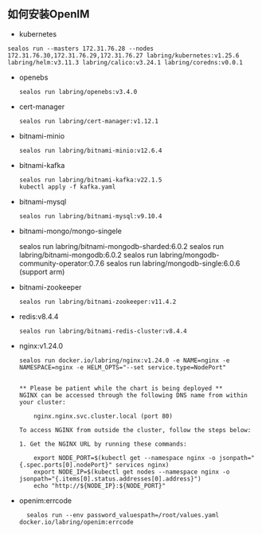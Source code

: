 ## 如何安装OpenIM
- kubernetes
 ```shell
 sealos run --masters 172.31.76.28 --nodes 172.31.76.30,172.31.76.29,172.31.76.27 labring/kubernetes:v1.25.6 labring/helm:v3.11.3 labring/calico:v3.24.1 labring/coredns:v0.0.1
 ```

- openebs

  ```shell
  sealos run labring/openebs:v3.4.0
  ```

- cert-manager

  ```shell
  sealos run labring/cert-manager:v1.12.1
  ```

- bitnami-minio

  ```shell
  sealos run labring/bitnami-minio:v12.6.4
  ```


- bitnami-kafka

  ```shell
  sealos run labring/bitnami-kafka:v22.1.5
  kubectl apply -f kafka.yaml
  
  ```


- bitnami-mysql

  ```shell
  sealos run labring/bitnami-mysql:v9.10.4
  ```
- bitnami-mongo/mongo-singele

  sealos run labring/bitnami-mongodb-sharded:6.0.2
  sealos run labring/bitnami-mongodb:6.0.2
  sealos run labring/mongodb-community-operator:0.7.6
  sealos run labring/mongodb-single:6.0.6 (support arm)

- bitnami-zookeeper

  ```shell
  sealos run labring/bitnami-zookeeper:v11.4.2
  ```
- redis:v8.4.4
  
  ```shell
  sealos run labring/bitnami-redis-cluster:v8.4.4
  ```

- nginx:v1.24.0

  ```shell
  sealos run docker.io/labring/nginx:v1.24.0 -e NAME=nginx -e NAMESPACE=nginx -e HELM_OPTS="--set service.type=NodePort"
  
  
  ** Please be patient while the chart is being deployed **
  NGINX can be accessed through the following DNS name from within your cluster:
  
      nginx.nginx.svc.cluster.local (port 80)
  
  To access NGINX from outside the cluster, follow the steps below:
  
  1. Get the NGINX URL by running these commands:
  
      export NODE_PORT=$(kubectl get --namespace nginx -o jsonpath="{.spec.ports[0].nodePort}" services nginx)
      export NODE_IP=$(kubectl get nodes --namespace nginx -o jsonpath="{.items[0].status.addresses[0].address}")
      echo "http://${NODE_IP}:${NODE_PORT}"
  ```

- openim:errcode
  ```shell
    sealos run --env password_valuespath=/root/values.yaml docker.io/labring/openim:errcode
  ```
